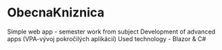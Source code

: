 # ObecnaKniznica
Simple web app - semester work from subject Development of advanced apps (VPA-vývoj pokročilých aplikácií)
Used technology - Blazor & C#
